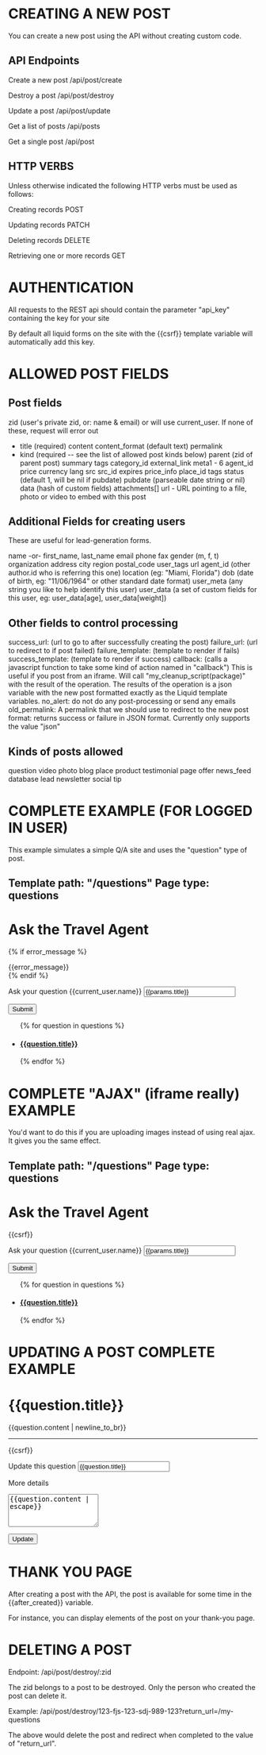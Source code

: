 CREATING A NEW POST
===================

You can create a new post using the API without creating custom code.

API Endpoints
------------

Create a new post
/api/post/create

Destroy a post
/api/post/destroy

Update a post
/api/post/update

Get a list of posts
/api/posts

Get a single post
/api/post


HTTP VERBS
----------
Unless otherwise indicated the following HTTP verbs must be used as follows:

Creating records
POST

Updating records
PATCH

Deleting records
DELETE

Retrieving one or more records
GET


AUTHENTICATION
==============

All requests to the REST api should contain the parameter
"api_key" containing the key for your site

By default all liquid forms on the site with the {{csrf}} template variable will automatically add this key.


ALLOWED POST FIELDS
===================

Post fields
-----------
  zid (user's private zid, or: name & email) or will use current_user. If none of these, request will error out
  * title (required)
  content
  content_format (default text)
  permalink
  * kind (required -- see the list of allowed post kinds below)
  parent (zid of parent post)
  summary
  tags
  category_id
  external_link
  meta1 - 6
  agent_id
  price
  currency
  lang
  src
  src_id
  expires
  price_info
  place_id
  tags
  status (default 1, will be nil if pubdate)
  pubdate (parseable date string or nil)
  data (hash of custom fields)
  attachments[]
  url - URL pointing to a file, photo or video to embed with this post
  
Additional Fields for creating users
------------------------------------
These are useful for lead-generation forms.

  name
  -or-
  first_name, last_name
  email
  phone
  fax
  gender (m, f, t)
  organization
  address
  city
  region
  postal_code
  user_tags
  url
  agent_id (other author.id who is referring this one)
  location (eg: "Miami, Florida")
  dob (date of birth, eg: "11/06/1964" or other standard date format)
  user_meta (any string you like to help identify this user)
  user_data (a set of custom fields for this user, eg: user_data[age], user_data[weight])

Other fields to control processing
-----------------------------------
  success_url: (url to go to after successfully creating the post)
  failure_url: (url to redirect to if post failed)
  failure_template: (template to render if fails)
  success_template: (template to render if success)
  callback: (calls a javascript function to take some kind of action named in "callback") This is useful if you post from an iframe. Will call "my_cleanup_script(package)" with the result of the operation.
    The results of the operation is a json variable with the new post formatted exactly as the Liquid template variables.
  no_alert: do not do any post-processing or send any emails
  old_permalink: A permalink that we should use to redirect to the new post
  format: returns success or failure in JSON format. Currently only supports the value "json"


Kinds of posts allowed
-----------------------
  question
  video
  photo
  blog
  place
  product
  testimonial
  page
  offer
  news_feed
  database
  lead
  newsletter
  social
  tip


COMPLETE EXAMPLE (FOR LOGGED IN USER)
======================================

This example simulates a simple Q/A site and uses the "question" type of post.

Template path: "/questions" 
Page type: questions
-----------
<h1>Ask the Travel Agent</h1>

<!-- error handling -->
{% if error_message %}
<div class="notice">{{error_message}}</div>
{% endif %}

<!-- the form -->
<form method="POST" action="/api/post/create">
  <!-- you always need this variable ->
  {{csrf}}
  
  <!-- the kind of post to create -->
  <input type="hidden" name="kind" value="question" />
  
  <!-- where to redirect to after the post has been created -->
  <input type="hidden" name="success_url" value="/questions" />
  
  <!-- template to show if we failed (this is not a redirect, it just redraws the screen) -->
  <input type="hidden" name="failure_template" value="/questions" />

  <!-- you at least need the title field -->
  <label>Ask your question {{current_user.name}}</label>
  <input type="text" name="title" value="{{params.title}}" class="span8" />
  
  <p>
    <input type="submit" class="btn btn-success" />
  </p>
</form>

<!-- a list of questions -->
<ul>
{% for question in questions %}
  <li>
    <h4><a href="{{question.permalink}}">{{question.title}}</a></h4>
  </li>
{% endfor %}
</ul>


COMPLETE "AJAX" (iframe really) EXAMPLE
=======================================

You'd want to do this if you are uploading images instead of using real ajax. It gives you the same effect.

Template path: "/questions" 
Page type: questions
-----------
<h1>Ask the Travel Agent</h1>

<!-- notice we now add the target="myframe" that points to your iframe -->
<form method="POST" action="/api/post/create" target="myframe">
  {{csrf}}
  <input type="hidden" name="kind" value="question" />

  <!-- processor will call your javascript function afterwards -->
  <input type="hidden" name="callback" value="cleanup_questions" />

  <label>Ask your question {{current_user.name}}</label>
  <input type="text" name="title" value="{{params.title}}" class="span8" />
  <p>
    <input type="submit" class="btn btn-success" />
  </p>
</form>

<!-- iframe for psuedo-ajax style posting -->
<iframe name="myframe" width="0" height="0" border="0" style="display: none;"></iframe>

<!-- your callback script -->
<script type="text/javascript">
// This function can do things like refresh your question list, and clear the form
function cleanup_questions(msg) {
  if (msg) {
    alert(msg);
    return;
  }
  // we are good, so we can
  //... clear form
  //... refresh list
 alert('Thank you!');
}
</script>

<!-- list of questions -->
<ul>
{% for question in questions %}
  <li>
    <h4><a href="{{question.permalink}}">{{question.title}}</a></h4>
  </li>
{% endfor %}
</ul>

UPDATING A POST COMPLETE EXAMPLE
=================================

<h1>{{question.title}}</h1>
{{question.content | newline_to_br}}
<hr />

<form method="POST" action="/api/post/update">
  {{csrf}}
  <input type="hidden" name="_method" value="patch" />
  
  <input type="hidden" name="zid" value="{{question.zid}}" />
  
  <input type="hidden" name="success_url" value="{{question.permalink}}" />
  <input type="hidden" name="failure_url" value="{{question.permalink}}" />

  <label>Update this question</label>
  <input type="text" name="title" class="span6" value="{{question.title}}" />

  <label>More details</label>
  <textarea name="content" rows="4" class="span6">{{question.content | escape}}</textarea>
  <p>
  <input type="submit" value="Update" />
  </p>
</form>

THANK YOU PAGE
==============

After creating a post with the API, the post is available for some time in the {{after_created}} variable.

For instance, you can display elements of the post on your thank-you page.

DELETING A POST
===============

Endpoint:
/api/post/destroy/:zid

The zid belongs to a post to be destroyed. Only the person who created the post can delete it.

Example:
/api/post/destroy/123-fjs-123-sdj-989-123?return_url=/my-questions

The above would delete the post and redirect when completed to the value of "return_url".

